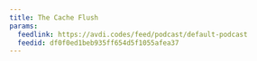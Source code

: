 ```yaml
---
title: The Cache Flush
params:
  feedlink: https://avdi.codes/feed/podcast/default-podcast
  feedid: df0f0ed1beb935ff654d5f1055afea37
---
```

